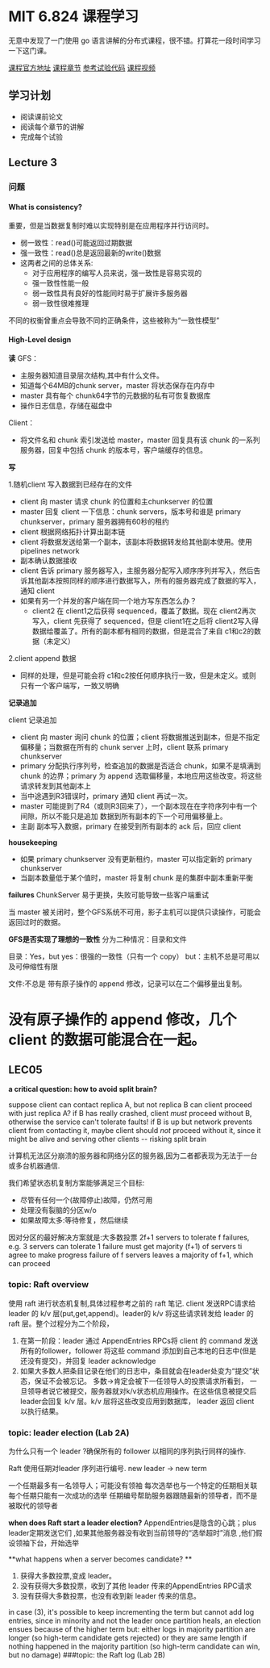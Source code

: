 # MIT 6.824 课程学习

无意中发现了一门使用 go 语言讲解的分布式课程，很不错。打算花一段时间学习一下这门课。

[课程官方地址](https://pdos.csail.mit.edu/6.824/)
[课程章节](https://github.com/aQuaYi/MIT-6.824-Distributed-Systems/blob/master/README.md)
[参考试验代码](https://github.com/xingdl2007/6.824-2017)
[课程视频](https://www.youtube.com/playlist?list=PLkcQbKbegkMqiWf7nF8apfMRL4P4sw8UL)
## 学习计划

- 阅读课前论文
- 阅读每个章节的讲解
- 完成每个试验

## Lecture 3

### 问题

#### What is consistency?
 重要，但是当数据复制时难以实现特别是在应用程序并行访问时。

- 弱一致性：read()可能返回过期数据
- 强一致性：read()总是返回最新的write()数据
- 这两者之间的总体关系:
    - 对于应用程序的编写人员来说，强一致性是容易实现的
    - 强一致性性能一般
    - 弱一致性具有良好的性能同时易于扩展许多服务器
    - 弱一致性很难推理

不同的权衡曾重点会导致不同的正确条件，这些被称为“一致性模型”


#### High-Level design

**读**
GFS：
- 主服务器知道目录层次结构,其中有什么文件。
- 知道每个64MB的chunk server，master 将状态保存在内存中
- master 具有每个 chunk64字节的元数据的私有可恢复数据库
- 操作日志信息，存储在磁盘中

Client：
- 将文件名和 chunk 索引发送给 master，master 回复具有该 chunk 的一系列服务器，回复中包括 chunk 的版本号，客户端缓存的信息。

**写**

1.随机client 写入数据到已经存在的文件

- client 向 master 请求 chunk 的位置和主chunkserver 的位置
- master 回复 client 一下信息：chunk servers，版本号和谁是 primary chunkserver，primary 服务器拥有60秒的租约
- client 根据网络拓扑计算出副本链
- client 将数据发送给第一个副本，该副本将数据转发给其他副本使用。使用 pipelines network
- 副本确认数据接收
- client 告诉 primary 服务器写入，主服务器分配写入顺序序列并写入，然后告诉其他副本按照同样的顺序进行数据写入，所有的服务器完成了数据的写入，通知 client
-  如果有另一个并发的客户端在同一个地方写东西怎么办？
    -  client2 在 client1之后获得 sequenced，覆盖了数据。现在 client2再次写入，client 先获得了 sequenced，但是 client1在之后将 client2写入得数据给覆盖了。所有的副本都有相同的数据，但是混合了来自 c1和c2的数据（未定义）

2.client append 数据

- 同样的处理，但是可能会将 c1和c2按任何顺序执行一致，但是未定义。或则只有一个客户端写，一致又明确

**记录追加**

client 记录追加
- client 向 master 询问 chunk 的位置；client 将数据推送到副本，但是不指定偏移量；当数据在所有的 chunk server 上时，client 联系 primary chunkserver
- primary 分配执行序列号，检查追加的数据是否适合 chunk，如果不是填满到 chunk 的边界；primary 为 append 选取偏移量，本地应用这些改变。将这些请求转发到其他副本上
- 当中途遇到R3错误时，primary 通知 client 再试一次。
- master 可能提到了R4（或则R3回来了），一个副本现在在字符序列中有一个间隙，所以不能只是追加 数据到所有副本的下一个可用偏移量上。
- 主副 副本写入数据，primary 在接受到所有副本的 ack 后，回应 client

**housekeeping**
- 如果 primary chunkserver 没有更新租约，master 可以指定新的 primary chunkserver
- 当副本数量低于某个值时，master 将复制 chunk 是的集群中副本重新平衡

**failures**
ChunkServer 易于更换，失败可能导致一些客户端重试

当 master 被关闭时，整个GFS系统不可用，影子主机可以提供只读操作，可能会返回过时的数据。

**GFS是否实现了理想的一致性**
分为二种情况：目录和文件

目录：Yes，but
yes：很强的一致性（只有一个 copy）
but：主机不总是可用以及可伸缩性有限

文件:不总是
带有原子操作的 append 修改，记录可以在二个偏移量出复制。
# 没有原子操作的 append 修改，几个 client 的数据可能混合在一起。


## LEC05
**a critical question: how to avoid split brain?**

suppose client can contact replica A, but not replica B
  can client proceed with just replica A?
  if B has really crashed, client *must* proceed without B,
    otherwise the service can't tolerate faults!
  if B is up but network prevents client from contacting it,
    maybe client should *not* proceed without it,
    since it might be alive and serving other clients -- risking split brain
    
计算机无法区分崩溃的服务器和网络分区的服务器,因为二者都表现为无法于一台或多台机器通信.
    
我们希望状态机复制方案能够满足三个目标:
- 尽管有任何一个(故障停止)故障，仍然可用
- 处理没有裂脑的分区w/o 
- 如果故障太多:等待修复，然后继续

因对分区的最好解决方案就是:大多数投票
 2f+1 servers to tolerate f failures, e.g. 3 servers can tolerate 1 failure  must get majority (f+1) of servers ti agree to make progress failure of f servers leaves a majority of f+1, which can proceed
    
### topic: Raft overview
使用 raft 进行状态机复制,具体过程参考之前的 raft 笔记. client 发送RPC请求给 leader 的 k/v 层(put,get,append)。leader的 k/v 将这些请求转发给 leader 的 raft 层。整个过程分为二个阶段，
1. 在第一阶段：leader 通过 AppendEntries RPCs将 client 的 command 发送所有的follower，follower 将这些 command 添加到自己本地的日志中(但是还没有提交)，并回复 leader  acknowledge
2. 如果大多数人把条目记录在他们的日志中，条目就会在leader处变为“提交”状态，保证不会被忘记。 多数->肯定会被下一任领导人的投票请求所看到， 一旦领导者说它被提交，服务器就对k/v状态机应用操作。在这些信息被提交后leader会回复 k/v 层。k/v 层将这些改变应用到数据库， leader 返回 client 以执行结果。


### topic: leader election (Lab 2A)
为什么只有一个 leader ?确保所有的 follower 以相同的序列执行同样的操作.

Raft 使用任期对leader 序列进行编号. new leader -> new term

一个任期最多有一名领导人；可能没有领袖 每次选举也与一个特定的任期相关联 每个任期只能有一次成功的选举 任期编号帮助服务器跟随最新的领导者，而不是被取代的领导者

**when does Raft start a leader election?**
AppendEntries是隐含的心跳；plus leader定期发送它们
,如果其他服务器没有收到当前领导的“选举超时”消息 ,他们假设领袖下台，开始选举

**what happens when a server becomes candidate?
**
1. 获得大多数投票,变成 leader。
2. 没有获得大多数投票，收到了其他 leader 传来的AppendEntries RPC请求
3. 没有获得大多数投票，也没有收到新 leader 传来的信息。

in case (3), it's possible to keep incrementing the term
    but cannot add log entries, since in minority and not the leader
    once partition heals, an election ensues because of the higher term
    but: either logs in majority partition are longer (so high-term
      candidate gets rejected) or they are same length if nothing happened
      in the majority partition (so high-term candidate can win, but no damage)
###topic: the Raft log (Lab 2B)

